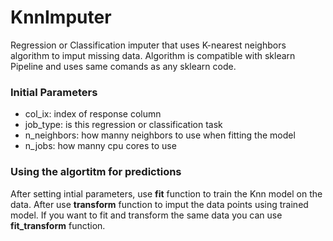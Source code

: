 # KnnImputer
Regression or Classification imputer that uses K-nearest neighbors algorithm to imput missing data.
Algorithm is compatible with sklearn Pipeline and uses same comands as any sklearn code.

### Initial Parameters
- col_ix: index of response column
- job_type: is this regression or classification task
- n_neighbors: how manny neighbors to use when fitting the model
- n_jobs: how manny cpu cores to use


### Using the algortitm for predictions
After setting intial parameters, use **fit** function to train the Knn model on the data. After use **transform**
function to imput the data points using trained model. If you want to fit and transform the same data you can
use **fit_transform** function.

